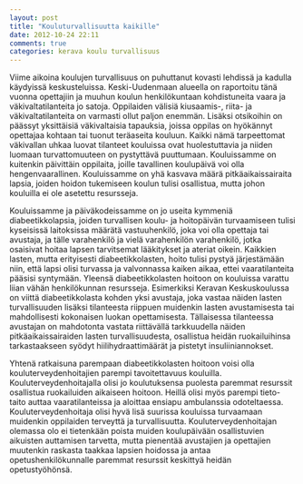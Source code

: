 ```yaml
---
layout: post
title: "Kouluturvallisuutta kaikille"
date: 2012-10-24 22:11
comments: true
categories: kerava koulu turvallisuus
---
```

Viime aikoina koulujen turvallisuus on puhuttanut kovasti lehdissä ja kadulla käydyissä keskusteluissa. Keski-Uudenmaan alueella on raportoitu tänä vuonna opettajiin ja muuhun koulun henkilökuntaan kohdistuneita vaara ja väkivaltatilanteita jo satoja. Oppilaiden välisiä kiusaamis-, riita- ja väkivaltatilanteita on varmasti ollut paljon enemmän. Lisäksi otsikoihin on päässyt yksittäisiä väkivaltaisia tapauksia, joissa oppilas on hyökännyt opettajaa kohtaan tai tuonut teräaseita kouluun. Kaikki nämä tarpeettomat väkivallan uhkaa luovat tilanteet kouluissa ovat huolestuttavia ja niiden luomaan turvattomuuteen on pystyttävä puuttumaan. Kouluissamme on kuitenkin päivittäin oppilaita, joille tavallinen koulupäivä voi olla hengenvaarallinen. Kouluissamme on yhä kasvava määrä pitkäaikaissairaita lapsia, joiden hoidon tukemiseen koulun tulisi osallistua, mutta johon kouluilla ei ole asetettu resursseja.
 
Kouluissamme ja päiväkodeissamme on jo useita kymmeniä diabeetikkolapsia, joiden turvallisen koulu- ja hoitopäivän turvaamiseen tulisi kyseisissä laitoksissa määrätä vastuuhenkilö, joka voi olla opettaja tai avustaja, ja tälle varahenkilö ja vielä varahenkilön varahenkilö, jotka osaisivat hoitaa lapsen tarvitsemat lääkitykset ja ateriat oikein. Kaikkien lasten, mutta erityisesti diabeetikkolasten, hoito tulisi pystyä järjestämään niin, että lapsi olisi turvassa ja valvonnassa kaiken aikaa, ettei vaaratilanteita pääsisi syntymään. Yleensä diabeetikkolasten hoitoon on kouluissa varattu liian vähän henkilökunnan resursseja. Esimerkiksi Keravan Keskuskoulussa on viittä diabeetikkolasta kohden yksi avustaja, joka vastaa näiden lasten turvallisuuden lisäksi tilanteesta riippuen muidenkin lasten avustamisesta tai mahdollisesti kokonaisen luokan opettamisesta. Tällaisessa tilanteessa avustajan on mahdotonta vastata riittävällä tarkkuudella näiden pitkäaikaissairaiden lasten turvallisuudesta, osallistua heidän ruokailuihinsa tarkastaakseen syödyt hiilihydraattimäärät ja pistetyt insuliiniannokset.
 
Yhtenä ratkaisuna parempaan diabeetikkolasten hoitoon voisi olla kouluterveydenhoitajien parempi tavoitettavuus kouluilla. Kouluterveydenhoitajalla olisi jo koulutuksensa puolesta paremmat resurssit osallistua ruokailuiden aikaiseen hoitoon. Heillä olisi myös parempi tieto-taito auttaa vaaratilanteissa ja aloittaa ensiapu ambulanssia odoteltaessa. Kouluterveydenhoitaja olisi hyvä lisä suurissa kouluissa turvaamaan muidenkin oppilaiden terveyttä ja turvallisuutta. Kouluterveydenhoitajan olemassa olo ei tietenkään poista muiden koulupäivään osallistuvien aikuisten auttamisen tarvetta, mutta pienentää avustajien ja opettajien muutenkin raskasta taakkaa lapsien hoidossa ja antaa opetushenkilökunnalle paremmat resurssit keskittyä heidän opetustyöhönsä.
